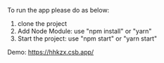 To run the app please do as below:

1. clone the project
2. Add Node Module: use "npm install" or "yarn"
3. Start the project: use "npm start" or "yarn start"

Demo: https://hhkzx.csb.app/
